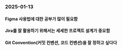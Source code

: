 ### 2025-01-13

#### Figma 사용법에 대한 공부가 많이 필요함
#### Jira를 잘 활용하기 위해서는 세세한 프로젝트 설계가 중요함
#### Git Convention(커밋 컨벤션, 코드 컨벤션)을 잘 정하고 싶다다